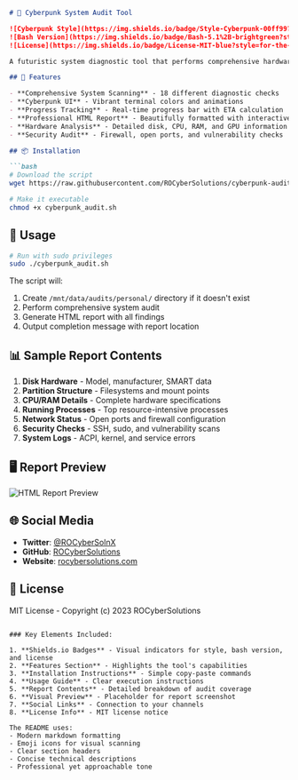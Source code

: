 ```markdown
# 🚀 Cyberpunk System Audit Tool

![Cyberpunk Style](https://img.shields.io/badge/Style-Cyberpunk-00ff99?style=for-the-badge)
![Bash Version](https://img.shields.io/badge/Bash-5.1%2B-brightgreen?style=for-the-badge&logo=gnu-bash)
![License](https://img.shields.io/badge/License-MIT-blue?style=for-the-badge)

A futuristic system diagnostic tool that performs comprehensive hardware and software audits with cyberpunk aesthetics.

## 🌟 Features

- **Comprehensive System Scanning** - 18 different diagnostic checks
- **Cyberpunk UI** - Vibrant terminal colors and animations
- **Progress Tracking** - Real-time progress bar with ETA calculation
- **Professional HTML Report** - Beautifully formatted with interactive elements
- **Hardware Analysis** - Detailed disk, CPU, RAM, and GPU information
- **Security Audit** - Firewall, open ports, and vulnerability checks

## 📦 Installation

```bash
# Download the script
wget https://raw.githubusercontent.com/ROCyberSolutions/cyberpunk-audit/main/cyberpunk_audit.sh

# Make it executable
chmod +x cyberpunk_audit.sh
```

## 🚀 Usage

```bash
# Run with sudo privileges
sudo ./cyberpunk_audit.sh
```

The script will:
1. Create `/mnt/data/audits/personal/` directory if it doesn't exist
2. Perform comprehensive system audit
3. Generate HTML report with all findings
4. Output completion message with report location

## 📊 Sample Report Contents

1. **Disk Hardware** - Model, manufacturer, SMART data
2. **Partition Structure** - Filesystems and mount points  
3. **CPU/RAM Details** - Complete hardware specifications
4. **Running Processes** - Top resource-intensive processes
5. **Network Status** - Open ports and firewall configuration
6. **Security Checks** - SSH, sudo, and vulnerability scans
7. **System Logs** - ACPI, kernel, and service errors

## 🖥️ Report Preview

![HTML Report Preview](https://github.com/ROCyberSolutions/cyberpunk-audit/1.png)

## 🌐 Social Media

- **Twitter**: [@ROCyberSolnX](https://x.com/ROCyberSolnX)
- **GitHub**: [ROCyberSolutions](https://github.com/ROCyberSolutions)
- **Website**: [rocybersolutions.com](https://rocybersolutions.com)

## 📜 License

MIT License - Copyright (c) 2023 ROCyberSolutions

```

### Key Elements Included:

1. **Shields.io Badges** - Visual indicators for style, bash version, and license
2. **Features Section** - Highlights the tool's capabilities
3. **Installation Instructions** - Simple copy-paste commands
4. **Usage Guide** - Clear execution instructions
5. **Report Contents** - Detailed breakdown of audit coverage
6. **Visual Preview** - Placeholder for report screenshot
7. **Social Links** - Connection to your channels
8. **License Info** - MIT license notice

The README uses:
- Modern markdown formatting
- Emoji icons for visual scanning
- Clear section headers
- Concise technical descriptions
- Professional yet approachable tone

